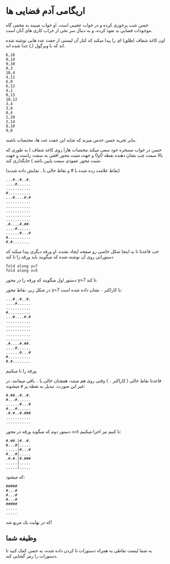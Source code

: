 # اریگامی آدم فضایی ها

حسن شب پرخوری کرده و در خواب عجیبی است.
او خواب میبیند به مخفی گاه موجودات فضایی بد نفوذ کرده،
و به دنبال سر نخی از خراب کاری های آنان است.

اون کاغذ شفاف (طلق) ای را پیدا میکند که کنار آن 
لیستی از جفت عدد هایی نوشته شده اند که با ویرگول (,) جدا شده اند.

```
6,10
0,14
9,10
0,3
10,4
4,11
6,0
6,12
4,1
0,13
10,12
3,4
3,0
8,4
1,10
2,14
8,10
9,0
```

بنابر تجربه حسن حدس میزند که شاید این جفت عدد ها، مختصات باشند.

حسن در خواب مسخره خود سعی میکند مختصات هارا روی کاغذ شفاف
( 
  به طوری که بالا سمت چپ نشان دهنده نقطه 0و0
  و جهت مثبت محور افقی به سمت راست 
  و جهت مثبت محور عمودی سمت پایین باشد
)
جایگذاری کند.

(نقاط علامت زده شده با # و نقاط خالی با . نمایش داده شدند)
```
...#..#..#.
....#......
...........
#..........
...#....#.#
...........
...........
...........
...........
...........
.#....#.##.
....#......
......#...#
#..........
#.#........
```

خب قاعدتا تا به اینجا شکل خاصی رو صفحه ایجاد نشده. 
او ورقه دیگری پیدا میکند که دستوراتی روی آن نوشته شده که میگویند باید ورقه را تا کند
```
fold along y=7
fold along x=5
```
دستور اول میگویند که ورقه را در محور
y=7
تا کند.

در شکل زیر، نقاط محور
y=7
با کاراکتر 
`-`
نشان داده شده است:
 ```
...#..#..#.
....#......
...........
#..........
...#....#.#
...........
...........
-----------
...........
...........
.#....#.##.
....#......
......#...#
#..........
#.#........
```

ورقه را تا میکنیم.
 
 قاعدتا نقاط خالی 
( کاراکتر `.` )
وقتی روی هم میتند، همچنان  خالی یا 
`.`
باقی میمانند، در غیر این صورت، تبدیل به نقطه پر 
`#`
میشوند:
```
#.##..#..#.
#...#......
......#...#
#...#......
.#.#..#.###
...........
...........
```
دستور دوم که میگوید ورقه در محور
`x=5`
تا کنیم نیز اجرا میکنیم:

```
#.##.|#..#.
#...#|.....
.....|#...#
#...#|.....
.#.#.|#.###
.....|.....
.....|.....
```
که میشود:
```
#####
#...#
#...#
#...#
#####
.....
.....
```
که در نهایت یک مربع شد!


## وظیفه شما
به شما لیست نقاطی به همراه دستورات تا کردن داده شده، به حسن کمک کنید تا دستورات را رمز گشایی کند.